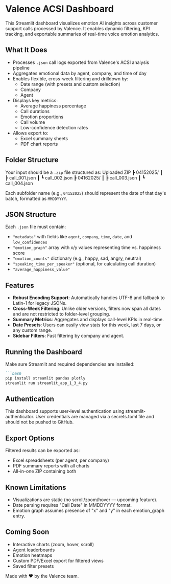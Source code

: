 # Valence ACSI Dashboard

This Streamlit dashboard visualizes emotion AI insights across customer support calls processed by Valence. It enables dynamic filtering, KPI tracking, and exportable summaries of real-time voice emotion analytics.

## What It Does

- Processes `.json` call logs exported from Valence's ACSI analysis pipeline
- Aggregates emotional data by agent, company, and time of day
- Enables flexible, cross-week filtering and drilldown by:
  - Date range (with presets and custom selection)
  - Company
  - Agent
- Displays key metrics:
  - Average happiness percentage
  - Call durations
  - Emotion proportions
  - Call volume
  - Low-confidence detection rates
- Allows export to:
  - Excel summary sheets
  - PDF chart reports

## Folder Structure

Your input should be a `.zip` file structured as:
Uploaded ZIP ┣ 04152025/ ┃ ┣ call_001.json ┃ ┗ call_002.json ┣ 04162025/ ┃ ┣ call_003.json ┃ ┗ call_004.json


Each subfolder name (e.g., `04152025`) should represent the date of that day's batch, formatted as `MMDDYYYY`.

## JSON Structure

Each `.json` file must contain:
- `"metadata"` with fields like `agent`, `company`, `time`, `date`, and `low_confidences`
- `"emotion_graph"` array with x/y values representing time vs. happiness score
- `"emotion_counts"` dictionary (e.g., happy, sad, angry, neutral)
- `"speaking_time_per_speaker"` (optional, for calculating call duration)
- `"average_happiness_value"`

## Features

- **Robust Encoding Support**: Automatically handles UTF-8 and fallback to Latin-1 for legacy JSONs.
- **Cross-Week Filtering**: Unlike older versions, filters now span all dates and are not restricted to folder-level grouping.
- **Summary Metrics**: Aggregates and displays call-level KPIs in real-time.
- **Date Presets**: Users can easily view stats for this week, last 7 days, or any custom range.
- **Sidebar Filters**: Fast filtering by company and agent.

## Running the Dashboard

Make sure Streamlit and required dependencies are installed:

```markdown
```bash
pip install streamlit pandas plotly
streamlit run streamlit_app_1_3_4.py
```

## Authentication

This dashboard supports user-level authentication using streamlit-authenticator. User credentials are managed via a secrets.toml file and should not be pushed to GitHub.

## Export Options

Filtered results can be exported as:
- Excel spreadsheets (per agent, per company)
- PDF summary reports with all charts
- All-in-one ZIP containing both

## Known Limitations

- Visualizations are static (no scroll/zoom/hover — upcoming feature).
- Date parsing requires "Call Date" in MMDDYYYY format.
- Emotion graph assumes presence of "x" and "y" in each emotion_graph entry.

## Coming Soon

- Interactive charts (zoom, hover, scroll)
- Agent leaderboards
- Emotion heatmaps
- Custom PDF/Excel export for filtered views
- Saved filter presets

Made with ❤️ by the Valence team.
